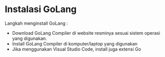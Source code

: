 # Instalasi GoLang

Langkah menginstall GoLang :

- Download GoLang Compiler di website resminya sesuai sistem operasi yang digunakan.
- Install GoLang Compiler di komputer/laptop yang digunakan
- Jika menggunakan Visual Studio Code, install juga extensi Go
